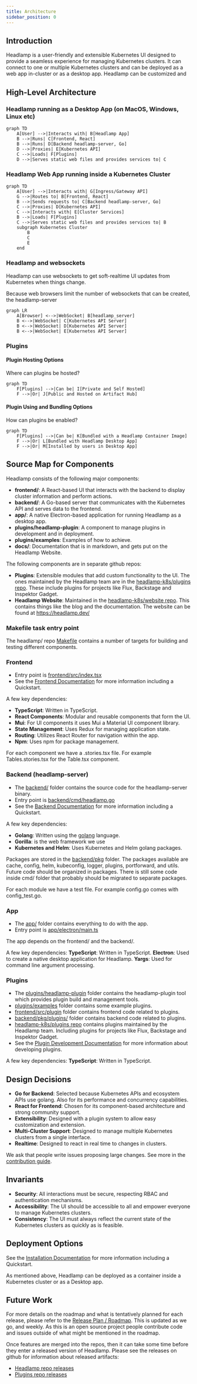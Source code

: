 ```yaml
---
title: Architecture
sidebar_position: 0
---
```



## Introduction

Headlamp is a user-friendly and extensible Kubernetes UI designed to provide a seamless experience for managing Kubernetes clusters. It can connect to one or multiple Kubernetes clusters and can be deployed as a web app in-cluster or as a desktop app. Headlamp can be customized and 

## High-Level Architecture

### Headlamp running as a Desktop App (on MacOS, Windows, Linux etc)
```mermaid
graph TD
    A[User] -->|Interacts with| B[Headlamp App]
    B -->|Runs| C[Frontend, React]
    B -->|Runs| D[Backend headlamp-server, Go]
    D -->|Proxies| E[Kubernetes API]
    C -->|Loads| F[Plugins]
    D -->|Serves static web files and provides services to| C
```

### Headlamp Web App running inside a Kubernetes Cluster

```mermaid
graph TD
    A[User] -->|Interacts with| G[Ingress/Gateway API]
    G -->|Routes to| B[Frontend, React]
    B -->|Sends requests to| C[Backend headlamp-server, Go]
    C -->|Proxies| D[Kubernetes API]
    C -->|Interacts with| E[Cluster Services]
    B -->|Loads| F[Plugins]
    C -->|Serves static web files and provides services to| B
    subgraph Kubernetes Cluster
        B
        C
        E
    end
```

### Headlamp and websockets

Headlamp can use websockets to get soft-realtime UI updates from Kubernetes when things change.

Because web browsers limit the number of websockets that can be created, the headlamp-server 

```mermaid
graph LR
    A[Browser] <-->|WebSocket| B[headlamp_server]
    B <-->|WebSocket| C[Kubernetes API Server]
    B <-->|WebSocket| D[Kubernetes API Server]
    B <-->|WebSocket| E[Kubernetes API Server]
```

### Plugins

#### Plugin Hosting Options

Where can plugins be hosted?

```mermaid
graph TD
    F[Plugins] -->|Can be| I[Private and Self Hosted]
    F -->|Or| J[Public and Hosted on Artifact Hub]
```

#### Plugin Using and Bundling Options

How can plugins be enabled?

```mermaid
graph TD
    F[Plugins] -->|Can be| K[Bundled with a Headlamp Container Image]
    F -->|Or| L[Bundled with Headlamp Desktop App]
    F -->|Or| M[Installed by users in Desktop App]
```

## Source Map for Components

Headlamp consists of the following major components:
- **frontend/**: A React-based UI that interacts with the backend to display cluster information and perform actions.
- **backend/**: A Go-based server that communicates with the Kubernetes API and serves data to the frontend.
- **app/**: A native Electron-based application for running Headlamp as a desktop app.
- **plugins/headlamp-plugin**: A component to manage plugins in development and in deployment.
- **plugins/examples**: Examples of how to achieve.
- **docs/**: Documentation that is in markdown, and gets put on the Headlamp Website.

The following components are in separate github repos:
- **Plugins**: Extensible modules that add custom functionality to the UI. The ones maintained by the Headlamp team are in the [headlamp-k8s/plugins repo](https://github.com/headlamp-k8s/plugins). These include plugins for projects like Flux, Backstage and Inspektor Gadget.
- **Headlamp Website**: Maintained in the [headlamp-k8s/website repo](https://github.com/headlamp-k8s/website). This contains things like the blog and the documentation. The website can be found at https://headlamp.dev/

### Makefile task entry point

The headlamp/ repo [Makefile](https://github.com/headlamp-k8s/headlamp/blob/main/Makefile) contains a number of targets for building and testing different components.

### Frontend

- Entry point is [frontend/src/index.tsx](https://github.com/headlamp-k8s/headlamp/blob/main/frontend/src/index.tsx)
- See the [Frontend Documentation](https://headlamp.dev/docs/latest/development/frontend) for more information including a Quickstart.

A few key dependencies:

- **TypeScript**: Written in TypeScript.
- **React Components**: Modular and reusable components that form the UI.
- **Mui**: For UI components it uses Mui a Material UI component library.
- **State Management**: Uses Redux for managing application state.
- **Routing**: Utilizes React Router for navigation within the app.
- **Npm**: Uses npm for package management.

For each component we have a .stories.tsx file. For example Tables.stories.tsx for the Table.tsx component.

### Backend (headlamp-server)

- The [backend/](https://github.com/headlamp-k8s/headlamp/blob/main/backend/) folder contains the source code for the headlamp-server binary.
- Entry point is [backend/cmd/headlamp.go](https://github.com/headlamp-k8s/headlamp/blob/main/backend/cmd/headlamp.go)
- See the [Backend Documentation](https://headlamp.dev/docs/latest/development/backend/) for more information including a Quickstart.

A few key dependencies:
- **Golang**: Written using the [golang]() language. 
- **Gorilla**: is the web framework we use
- **Kubernetes and Helm**: Uses Kubernetes and Helm golang packages.

Packages are stored in the [backend/pkg](https://github.com/headlamp-k8s/headlamp/blob/main/backend/pkg/) folder. The packages available are cache, config, helm, kubeconfig, logger, plugins, portforward, and utils. Future code should be organized in packages. There is still some code inside cmd/ folder that probably should be migrated to separate packages.

For each module we have a test file. For example config.go comes with config_test.go.

### App

- The [app/](https://github.com/headlamp-k8s/headlamp/tree/main/app) folder contains everything to do with the app.
- Entry point is [app/electron/main.ts](https://github.com/headlamp-k8s/headlamp/blob/main/app/electron/main.ts)

The app depends on the frontend/ and the backend/. 

A few key dependencies:
**TypeScript**: Written in TypeScript.
**Electron**: Used to create a native desktop application for Headlamp.
**Yargs**: Used for command line argument processing.

### Plugins

- The [plugins/headlamp-plugin](https://github.com/headlamp-k8s/headlamp/tree/main/plugins/headlamp-plugin) folder contains the headlamp-plugin tool which provides plugin build and management tools.
- [plugins/examples](https://github.com/headlamp-k8s/headlamp/tree/main/plugins/examples) folder contains some example plugins.
- [frontend/src/plugin](https://github.com/headlamp-k8s/headlamp/tree/main/frontend/src/plugin) folder contains frontend code related to plugins.
- [backend/pkg/plugins/](https://github.com/headlamp-k8s/headlamp/tree/main/backend/pkg/plugins/) folder contains backend code related to plugins.
- [headlamp-k8s/plugins repo](https://github.com/headlamp-k8s/plugins) contains plugins maintained by the Headlamp team. Including plugins for projects like Flux, Backstage and Inspektor Gadget.
- See the [Plugin Development Documentation](https://headlamp.dev/docs/latest/development/plugins/) for more information about developing plugins.

A few key dependencies:
**TypeScript**: Written in TypeScript.

## Design Decisions

- **Go for Backend**: Selected because Kubernetes APIs and ecosystem APIs use golang. Also for its performance and concurrency capabilities. 
- **React for Frontend**: Chosen for its component-based architecture and strong community support.
- **Extensibility**: Designed with a plugin system to allow easy customization and extension.
- **Multi-Cluster Support**: Designed to manage multiple Kubernetes clusters from a single interface.
- **Realtime**: Designed to react in real time to changes in clusters.

We ask that people write issues proposing large changes. See more in the [contribution guide](https://headlamp.dev/docs/latest/contributing).

## Invariants

- **Security**: All interactions must be secure, respecting RBAC and authentication mechanisms.
- **Accessibility**: The UI should be accessible to all and empower everyone to manage Kubernetes clusters.
- **Consistency**: The UI must always reflect the current state of the Kubernetes clusters as quickly as is feasible.

## Deployment Options

See the [Installation Documentation](https://headlamp.dev/docs/latest/installation/) for more information including a Quickstart.

As mentioned above, Headlamp can be deployed as a container inside a Kubernetes cluster or as a Desktop app.

## Future Work

For more details on the roadmap and what is tentatively planned for each release, please refer to the [Release Plan / Roadmap](https://github.com/orgs/headlamp-k8s/projects/1/views/1). This is updated as we go, and weekly. As this is an open source project people contribute code and issues outside of what might be mentioned in the roadmap.

Once features are merged into the repos, then it can take some time before they enter a released version of Headlamp. Please see the releases on github for information about released artifacts:
- [Headlamp repo releases](https://github.com/headlamp-k8s/headlamp/releases)
- [Plugins repo releases](https://github.com/headlamp-k8s/plugins/releases)
